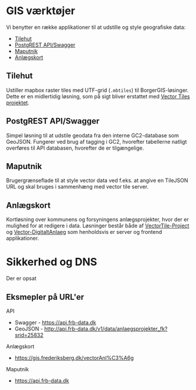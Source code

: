 # GIS værktøjer
Vi benytter en række applikationer til at udstille og style geografiske data:

* [Tilehut](https://github.com/b-g/tilehut)
* [PostgREST API/Swagger](https://github.com/frederiksberg/PostgREST)
* [Maputnik](https://maputnik.github.io/)
* [Anlægskort](https://github.com/frederiksberg/Vector-DigitaltAnlaeg)

## Tilehut
Ustiller mapbox raster tiles med UTF-grid (`.mbtiles`) til BorgerGIS-løsinger. Dette er en midlertidig løsning, som på sigt bliver erstattet med [Vector Tiles projektet](https://github.com/frederiksberg/vector-tile-server).

## PostgREST API/Swagger
Simpel løsning til at udstile geodata fra den interne GC2-database som GeoJSON. Fungerer ved brug af tagging i GC2, hvorefter tabellerne natligt overføres til API databasen, hvorefter de er tilgængelige.

## Maputnik
Brugergrænseflade til at style vector data ved f.eks. at angive en TileJSON URL og skal bruges i sammenhæng med vector tile server.

## Anlægskort
Kortløsning over kommunens og forsyningens anlægsprojekter, hvor der er mulighed for at redigere i data. Løsninger består både af [VectorTile-Project](https://github.com/frederiksberg/VectorTile-Project) og [Vector-DigitaltAnlaeg](https://github.com/frederiksberg/Vector-DigitaltAnlaeg) som henholdsvis er server og frontend applikationer.

# Sikkerhed og DNS
Der er opsat

## Eksmepler på URL'er

API 
* Swagger - https://api.frb-data.dk
* GeoJSON - http://api.frb-data.dk/v1/data/anlaegsprojekter_fk?srid=25832

Anlægskort
* https://gis.frederiksberg.dk/vectorAnl%C3%A6g

Maputnik
* https://api.frb-data.dk